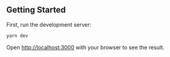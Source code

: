 ## Getting Started

First, run the development server:

```bash
yarn dev
```

Open [http://localhost:3000](http://localhost:3000) with your browser to see the result.

